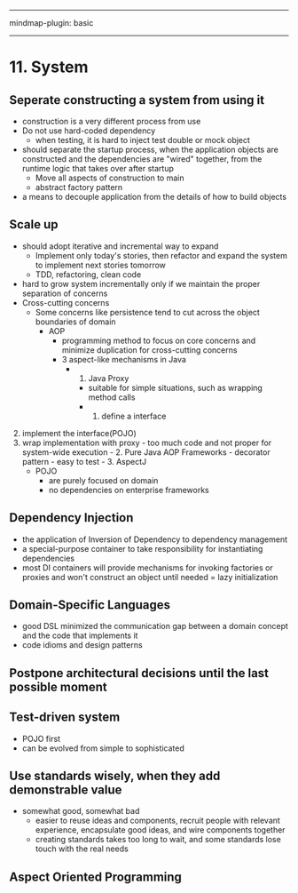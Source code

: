 
---

mindmap-plugin: basic

---

    
# 11. System
## Seperate constructing a system from using it
- construction is a very different process from use
- Do not use hard-coded dependency
  - when testing, it is hard to inject test double or mock object
- should separate the startup process, when the application objects are constructed and the dependencies are "wired" together, from the runtime logic that takes over after startup
  - Move all aspects of construction to main
  - abstract factory pattern
- a means to decouple application from the details of how to build objects
## Scale up
- should adopt iterative and incremental way to expand
  - Implement only today's stories, then refactor and expand the system to implement next stories tomorrow
  - TDD, refactoring, clean code
- hard to grow system incrementally only if we maintain the proper separation of concerns
- Cross-cutting concerns
  - Some concerns like persistence tend to cut across the object boundaries of domain
    - AOP
      - programming method to focus on core concerns and minimize duplication for cross-cutting concerns
      - 3 aspect-like mechanisms in Java
        - 1. Java Proxy
          - suitable for simple situations, such as wrapping method calls
          - 1. define a interface
2. implement the interface(POJO)
3. wrap implementation with proxy
          - too much code and not proper for system-wide execution
        - 2. Pure Java AOP Frameworks
          - decorator pattern
          - easy to test
        - 3. AspectJ
      - POJO
        - are purely focused on domain
        - no dependencies on enterprise frameworks
## Dependency Injection
- the application of Inversion of Dependency to dependency management
- a special-purpose container to take responsibility for instantiating dependencies
- most DI containers will provide mechanisms for invoking factories or proxies and won't construct an object until needed = lazy initialization
## Domain-Specific Languages
- good DSL minimized the communication gap between a domain concept and the code that implements it
- code idioms and design patterns
## Postpone architectural decisions until the last possible moment
## Test-driven system
- POJO first
- can be evolved from simple to sophisticated
## Use standards wisely, when they add demonstrable value
- somewhat good, somewhat bad
  - easier to reuse ideas and components, recruit people with relevant experience, encapsulate good ideas, and wire components together
  - creating standards takes too long to wait, and some standards lose touch with the real needs
## Aspect Oriented Programming